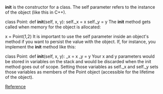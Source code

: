 __init__ is the constructor for a class. The self parameter refers to the instance of the object (like this in C++).

class Point:
    def __init__(self, x, y):
        self._x = x
        self._y = y
The __init__ method gets called when memory for the object is allocated:

x = Point(1,2)
It is important to use the self parameter inside an object's method if you want to persist the value with the object. If, for instance, you implement the __init__ method like this:

class Point:
    def __init__(self, x, y):
        _x = x
        _y = y
Your x and y parameters would be stored in variables on the stack and would be discarded when the init method goes out of scope. Setting those variables as self._x and self._y sets those variables as members of the Point object (accessible for the lifetime of the object).

[Reference](https://stackoverflow.com/questions/625083/python-init-and-self-what-do-they-do)
